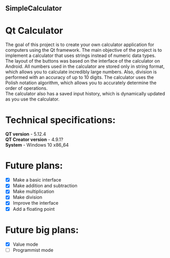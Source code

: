 ## SimpleCalculator
# Qt Calculator

The goal of this project is to create your own calculator application for computers using the Qt framework. The main objective of the project is to implement a calculator that uses strings instead of numeric data types. \
The layout of the buttons was based on the interface of the calculator on Android. All numbers used in the calculator are stored only in string format, which allows you to calculate incredibly large numbers. Also, division is performed with an accuracy of up to 10 digits. The calculator uses the Polish notation algorithm, which allows you to accurately determine the order of operations. \
The calculator also has a saved input history, which is dynamically updated as you use the calculator.

# Technical specifications:
**QT version** - 5.12.4 \
**QT Creator version** - 4.9.1? \
**System** - Windows 10 x86_64

# Future plans:
- [x] Make a basic interface
- [x] Make addition and subtraction
- [x] Make multiplication
- [x] Make division
- [x] Improve the interface
- [x] Add a floating point

# Future big plans:
- [x] Value mode
- [ ] Programmist mode
